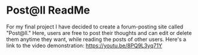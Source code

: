# Post@ll ReadMe

For my final project I have decided to create a forum-posting site called "Post@ll." Here, users are free to post their thoughts and can edit or delete them anytime they want, while reading the posts of other users. Here's a link to the video demonstration: https://youtu.be/8PQ9L3yq71Y

